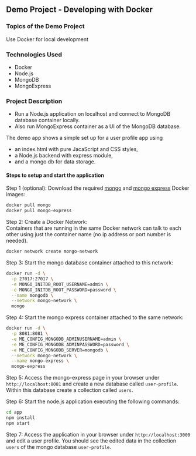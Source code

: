 ## Demo Project - Developing with Docker

### Topics of the Demo Project
Use Docker for local development

### Technologies Used
- Docker
- Node.js
- MongoDB
- MongoExpress

### Project Description
- Run a Node.js application on localhost and connect to MongoDB database container locally.
- Also run MongoExpress container as a UI of the MongoDB database.

The demo app shows a simple set up for a user profile app using 
- an index.html with pure JacaScript and CSS styles,
- a Node.js backend with express module,
- and a mongo db for data storage.

#### Steps to setup and start the application

Step 1 (optional): Download the required [mongo](https://hub.docker.com/_/mongo) and [mongo express](https://hub.docker.com/_/mongo-express) Docker images:
```sh
docker pull mongo
docker pull mongo-express
```

Step 2: Create a Docker Network:\
Containers that are running in the same Docker network can talk to each other using just the container name (no ip address or port number is needed).
```sh
docker network create mongo-network
```

Step 3: Start the mongo database container attached to this network:
```sh
docker run -d \
  -p 27017:27017 \
  -e MONGO_INITDB_ROOT_USERNAME=admin \
  -e MONGO_INITDB_ROOT_PASSWORD=password \
  --name mongodb \
  --network mongo-network \
  mongo
```

Step 4: Start the mongo express container attached to the same network:
```sh
docker run -d \
  -p 8081:8081 \
  -e ME_CONFIG_MONGODB_ADMINUSERNAME=admin \
  -e ME_CONFIG_MONGODB_ADMINPASSWORD=password \
  -e ME_CONFIG_MONGODB_SERVER=mongodb \
  --network mongo-network \
  --name mongo-express \
  mongo-express
```

Step 5: Access the mongo-express page in your browser under `http://localhost:8081` and create a new database called `user-profile`. Within this database create a collection called `users`.

Step 6: Start the node.js application executing the following commands:
```sh
cd app
npm install
npm start
```

Step 7: Access the application in your browser under `http://localhost:3000` and edit a user profile. You should see the edited data in the collection `users` of the mongo database `user-profile`.
